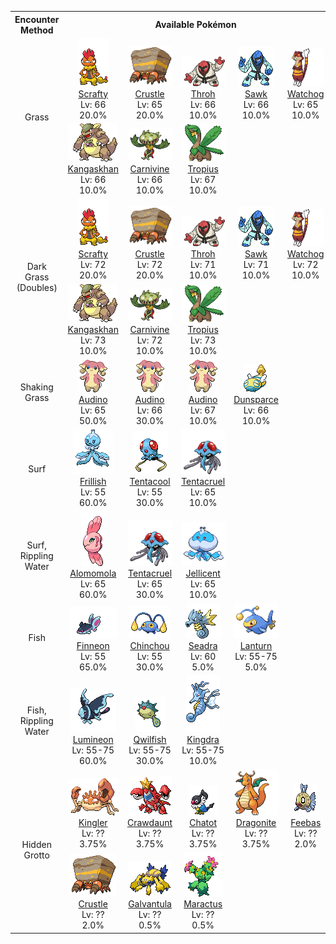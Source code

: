 <table><tr><th colspan="1">Encounter Method</th><th colspan="5" style = "text-align: center;">Available Pokémon</th></tr>
<tr><td rowspan="2" style="vertical-align: middle; word-wrap: break-word; text-align: center;">Grass</td><td style="text-align: center; vertical-align: bottom;"> <img src="../../img/animated/560.gif"> <br> <a href="../../pokemons/560">Scrafty</a> <br> Lv: 66 <br> 20.0% </td><td style="text-align: center; vertical-align: bottom;"> <img src="../../img/animated/558.gif"> <br> <a href="../../pokemons/558">Crustle</a> <br> Lv: 65 <br> 20.0% </td><td style="text-align: center; vertical-align: bottom;"> <img src="../../img/animated/538.gif"> <br> <a href="../../pokemons/538">Throh</a> <br> Lv: 66 <br> 10.0% </td><td style="text-align: center; vertical-align: bottom;"> <img src="../../img/animated/539.gif"> <br> <a href="../../pokemons/539">Sawk</a> <br> Lv: 66 <br> 10.0% </td><td style="text-align: center; vertical-align: bottom;"> <img src="../../img/animated/505.gif"> <br> <a href="../../pokemons/505">Watchog</a> <br> Lv: 65 <br> 10.0% </td></tr>
<tr><td style="text-align: center; vertical-align: bottom;"> <img src="../../img/animated/115.gif"> <br> <a href="../../pokemons/115">Kangaskhan</a> <br> Lv: 66 <br> 10.0% </td><td style="text-align: center; vertical-align: bottom;"> <img src="../../img/animated/455.gif"> <br> <a href="../../pokemons/455">Carnivine</a> <br> Lv: 66 <br> 10.0% </td><td style="text-align: center; vertical-align: bottom;"> <img src="../../img/animated/357.gif"> <br> <a href="../../pokemons/357">Tropius</a> <br> Lv: 67 <br> 10.0% </td><td></td><td></td></tr>
<tr><td rowspan="2" style="vertical-align: middle; word-wrap: break-word; text-align: center;">Dark Grass (Doubles)</td><td style="text-align: center; vertical-align: bottom;"> <img src="../../img/animated/560.gif"> <br> <a href="../../pokemons/560">Scrafty</a> <br> Lv: 72 <br> 20.0% </td><td style="text-align: center; vertical-align: bottom;"> <img src="../../img/animated/558.gif"> <br> <a href="../../pokemons/558">Crustle</a> <br> Lv: 72 <br> 20.0% </td><td style="text-align: center; vertical-align: bottom;"> <img src="../../img/animated/538.gif"> <br> <a href="../../pokemons/538">Throh</a> <br> Lv: 71 <br> 10.0% </td><td style="text-align: center; vertical-align: bottom;"> <img src="../../img/animated/539.gif"> <br> <a href="../../pokemons/539">Sawk</a> <br> Lv: 71 <br> 10.0% </td><td style="text-align: center; vertical-align: bottom;"> <img src="../../img/animated/505.gif"> <br> <a href="../../pokemons/505">Watchog</a> <br> Lv: 72 <br> 10.0% </td></tr>
<tr><td style="text-align: center; vertical-align: bottom;"> <img src="../../img/animated/115.gif"> <br> <a href="../../pokemons/115">Kangaskhan</a> <br> Lv: 73 <br> 10.0% </td><td style="text-align: center; vertical-align: bottom;"> <img src="../../img/animated/455.gif"> <br> <a href="../../pokemons/455">Carnivine</a> <br> Lv: 72 <br> 10.0% </td><td style="text-align: center; vertical-align: bottom;"> <img src="../../img/animated/357.gif"> <br> <a href="../../pokemons/357">Tropius</a> <br> Lv: 73 <br> 10.0% </td><td></td><td></td></tr>
<tr><td rowspan="1" style="vertical-align: middle; word-wrap: break-word; text-align: center;">Shaking Grass</td><td style="text-align: center; vertical-align: bottom;"> <img src="../../img/animated/531.gif"> <br> <a href="../../pokemons/531">Audino</a> <br> Lv: 65 <br> 50.0% </td><td style="text-align: center; vertical-align: bottom;"> <img src="../../img/animated/531.gif"> <br> <a href="../../pokemons/531">Audino</a> <br> Lv: 66 <br> 30.0% </td><td style="text-align: center; vertical-align: bottom;"> <img src="../../img/animated/531.gif"> <br> <a href="../../pokemons/531">Audino</a> <br> Lv: 67 <br> 10.0% </td><td style="text-align: center; vertical-align: bottom;"> <img src="../../img/animated/206.gif"> <br> <a href="../../pokemons/206">Dunsparce</a> <br> Lv: 66 <br> 10.0% </td><td></td></tr>
<tr><td rowspan="1" style="vertical-align: middle; word-wrap: break-word; text-align: center;">Surf</td><td style="text-align: center; vertical-align: bottom;"> <img src="../../img/animated/592.gif"> <br> <a href="../../pokemons/592">Frillish</a> <br> Lv: 55 <br> 60.0% </td><td style="text-align: center; vertical-align: bottom;"> <img src="../../img/animated/72.gif"> <br> <a href="../../pokemons/072">Tentacool</a> <br> Lv: 55 <br> 30.0% </td><td style="text-align: center; vertical-align: bottom;"> <img src="../../img/animated/73.gif"> <br> <a href="../../pokemons/073">Tentacruel</a> <br> Lv: 65 <br> 10.0% </td><td></td><td></td></tr>
<tr><td rowspan="1" style="vertical-align: middle; word-wrap: break-word; text-align: center;">Surf, Rippling Water</td><td style="text-align: center; vertical-align: bottom;"> <img src="../../img/animated/594.gif"> <br> <a href="../../pokemons/594">Alomomola</a> <br> Lv: 65 <br> 60.0% </td><td style="text-align: center; vertical-align: bottom;"> <img src="../../img/animated/73.gif"> <br> <a href="../../pokemons/073">Tentacruel</a> <br> Lv: 65 <br> 30.0% </td><td style="text-align: center; vertical-align: bottom;"> <img src="../../img/animated/593.gif"> <br> <a href="../../pokemons/593">Jellicent</a> <br> Lv: 65 <br> 10.0% </td><td></td><td></td></tr>
<tr><td rowspan="1" style="vertical-align: middle; word-wrap: break-word; text-align: center;">Fish</td><td style="text-align: center; vertical-align: bottom;"> <img src="../../img/animated/456.gif"> <br> <a href="../../pokemons/456">Finneon</a> <br> Lv: 55 <br> 65.0% </td><td style="text-align: center; vertical-align: bottom;"> <img src="../../img/animated/170.gif"> <br> <a href="../../pokemons/170">Chinchou</a> <br> Lv: 55 <br> 30.0% </td><td style="text-align: center; vertical-align: bottom;"> <img src="../../img/animated/117.gif"> <br> <a href="../../pokemons/117">Seadra</a> <br> Lv: 60 <br> 5.0% </td><td style="text-align: center; vertical-align: bottom;"> <img src="../../img/animated/171.gif"> <br> <a href="../../pokemons/171">Lanturn</a> <br> Lv: 55-75 <br> 5.0% </td><td></td></tr>
<tr><td rowspan="1" style="vertical-align: middle; word-wrap: break-word; text-align: center;">Fish, Rippling Water</td><td style="text-align: center; vertical-align: bottom;"> <img src="../../img/animated/457.gif"> <br> <a href="../../pokemons/457">Lumineon</a> <br> Lv: 55-75 <br> 60.0% </td><td style="text-align: center; vertical-align: bottom;"> <img src="../../img/animated/211.gif"> <br> <a href="../../pokemons/211">Qwilfish</a> <br> Lv: 55-75 <br> 30.0% </td><td style="text-align: center; vertical-align: bottom;"> <img src="../../img/animated/230.gif"> <br> <a href="../../pokemons/230">Kingdra</a> <br> Lv: 55-75 <br> 10.0% </td><td></td><td></td></tr>
<tr><td rowspan="2" style="vertical-align: middle; word-wrap: break-word; text-align: center;">Hidden Grotto</td><td style="text-align: center; vertical-align: bottom;"> <img src="../../img/animated/99.gif"> <br> <a href="../../pokemons/099">Kingler</a> <br> Lv: ?? <br> 3.75% </td><td style="text-align: center; vertical-align: bottom;"> <img src="../../img/animated/342.gif"> <br> <a href="../../pokemons/342">Crawdaunt</a> <br> Lv: ?? <br> 3.75% </td><td style="text-align: center; vertical-align: bottom;"> <img src="../../img/animated/441.gif"> <br> <a href="../../pokemons/441">Chatot</a> <br> Lv: ?? <br> 3.75% </td><td style="text-align: center; vertical-align: bottom;"> <img src="../../img/animated/149.gif"> <br> <a href="../../pokemons/149">Dragonite</a> <br> Lv: ?? <br> 3.75% </td><td style="text-align: center; vertical-align: bottom;"> <img src="../../img/animated/349.gif"> <br> <a href="../../pokemons/349">Feebas</a> <br> Lv: ?? <br> 2.0% </td></tr>
<tr><td style="text-align: center; vertical-align: bottom;"> <img src="../../img/animated/558.gif"> <br> <a href="../../pokemons/558">Crustle</a> <br> Lv: ?? <br> 2.0% </td><td style="text-align: center; vertical-align: bottom;"> <img src="../../img/animated/596.gif"> <br> <a href="../../pokemons/596">Galvantula</a> <br> Lv: ?? <br> 0.5% </td><td style="text-align: center; vertical-align: bottom;"> <img src="../../img/animated/556.gif"> <br> <a href="../../pokemons/556">Maractus</a> <br> Lv: ?? <br> 0.5% </td><td></td><td></td></tr></table>